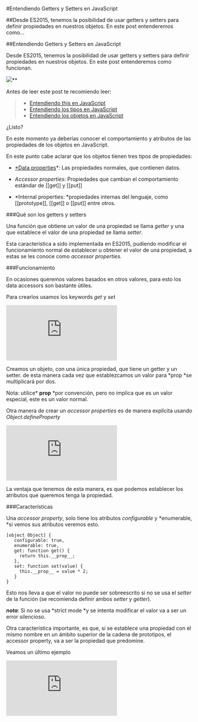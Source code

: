 
#Entendiendo Getters y Setters en JavaScript

##Desde ES2015, tenemos la posibilidad de usar getters y setters para definir propiedades en nuestros objetos. En este post entenderemos como…

##Entendiendo Getters y Setters en JavaScript

Desde ES2015, tenemos la posibilidad de usar getters y setters para definir propiedades en nuestros objetos. En este post entenderemos como funcionan.

![](https://medium2.global.ssl.fastly.net/max/2048/1*DuiZV4VxNqnu3l_TTf5aiA.png)**

Antes de leer este post te recomiendo leer:
> * [Entendiendo this en JavaScript](https://medium.com/@yeion7/entendiendo-this-javascript-cba60c8cec8c)
> * [Entendiendo los tipos en JavaScript](https://medium.com/@yeion7/entendiendo-los-tipos-en-javascript-4c1c718e8e2a#.feskxxu5y)
> * [Entendiendo los objetos en JavaScript](https://medium.com/@yeion7/entendiendo-los-objetos-en-javascript-3a6d3a0695e5)

¿Listo?

En este momento ya deberías conocer el comportamiento y atributos de las propiedades de los objetos en JavaScript.

En este punto cabe aclarar que los objetos tienen tres tipos de propiedades:

* [*Data properties](https://medium.com/@yeion7/entendiendo-los-objetos-en-javascript-3a6d3a0695e5#.xgukdwcl7)*: Las propiedades normales, que contienen datos.

* *Accessor properties*: Propiedades que cambian el comportamiento estándar de [[get]] y [[put]]

* *Internal properties: *propiedades internas del lenguaje, como [[prototype]], [[get]] o [[put]] entre otros.

###Qué son los getters y setters

Una función que obtiene un valor de una propiedad se llama *getter* y una que establece el valor de una propiedad se llama *setter*.

Esta característica a sido implementada en ES2015, pudiendo modificar el funcionamiento normal de establecer u obtener el valor de una propiedad, a estas se les conoce como *accessor properties.*

###Funcionamiento

En ocasiones queremos valores basados en otros valores, para esto los data accessors son bastante útiles.

Para crearlos usamos los keywords *get* y *set*

<iframe src="https://medium.com/media/078b953486d048bf0db98f392688b3bc" frameborder=0></iframe>

Creamos un objeto, con una única propiedad, que tiene un getter y un setter. de esta manera cada vez que establezcamos un valor para *prop *se multiplicará por dos.

Nota: utilice* __prop__ *por convención, pero no implica que es un valor especial, este es un valor normal.

Otra manera de crear un *accessor properties* es de manera explícita usando *Object.defineProperty*

<iframe src="https://medium.com/media/f7d9fe5e912238dadf9b30018f3791cb" frameborder=0></iframe>

La ventaja que tenemos de esta manera, es que podemos establecer los atributos que queremos tenga la propiedad.

###Características

Una *accessor property*, solo tiene los atributos *configurable* y *enumerable, *si vemos sus atributos veremos esto.

    [object Object] {
       configurable: true,
       enumerable: true,
       get: function get() {
         return this.__prop__;
       },
       set: function set(value) {
         this.__prop__ = value * 2;
       }
    }

Esto nos lleva a que el valor no puede ser sobreescrito si no se usa el *setter* de la función (se recomienda definir ambos *setter* y *getter*).

***nota***: Si no se usa *strict mode *y se intenta modificar el valor va a ser un error silencioso.

Otra característica importante, es que, si se establece una propiedad con el mismo nombre en un ámbito superior de la cadena de prototipos, el accessor property, va a ser la propiedad que predomine.

Veamos un último ejemplo

<iframe src="https://medium.com/media/551ec01bb03e4b94907ec13543e5db18" frameborder=0></iframe>

 

 

